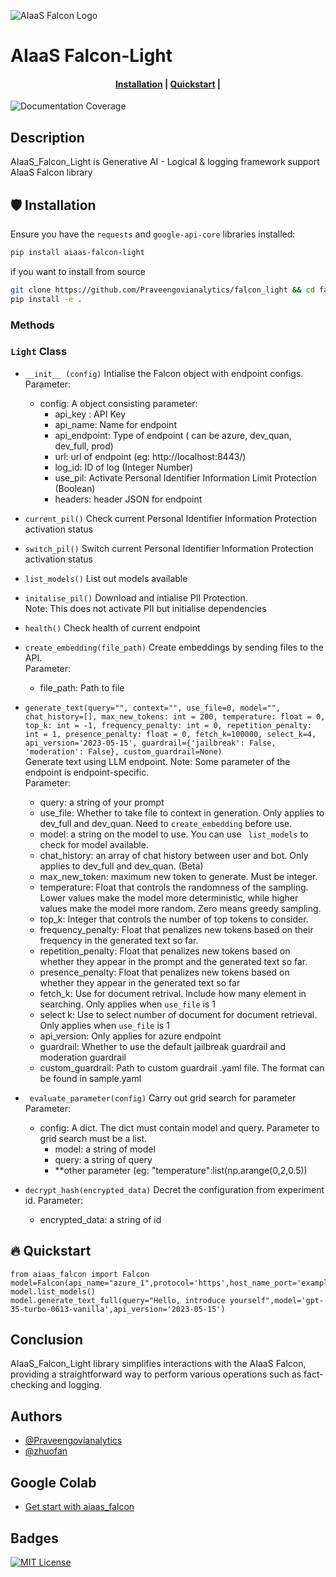 ![AIaaS Falcon Logo](img/AIAAS_FALCON.jpg)

# AIaaS Falcon-Light


<h4 align="center">
    <p>
        <a href="#shield-installation">Installation</a> |
        <a href="#fire-quickstart">Quickstart</a> |
    <p>
</h4>


![Documentation Coverage](interrogate_badge.svg)

## Description

AIaaS_Falcon_Light is Generative AI - Logical & logging framework support AIaaS Falcon library

## :shield: Installation

Ensure you have the `requests` and `google-api-core` libraries installed:

```bash
pip install aiaas-falcon-light
```


if you want to install from source

```bash
git clone https://github.com/Praveengovianalytics/falcon_light && cd falcon_light
pip install -e .
```

### Methods
### `Light`  Class
- `__init__ (config)`
Intialise the Falcon object with endpoint configs. \
Parameter: 
     - config: A object consisting parameter:
        - api_key : API Key
        - api_name: Name for endpoint
        - api_endpoint: Type of endpoint ( can be azure, dev_quan, dev_full, prod)
        - url: url of endpoint (eg: http://localhost:8443/)
        - log_id: ID of log (Integer Number)
        - use_pil: Activate Personal Identifier Information Limit Protection (Boolean)
        - headers: header JSON for endpoint

- `current_pil()`
Check current Personal Identifier Information Protection activation status

- `switch_pil()`
Switch current Personal Identifier Information Protection activation status
- `list_models()`
List out models available
- `initalise_pil()`
Download and intialise PII Protection. \
Note: This does not activate PII but initialise dependencies

- `health()`
Check health of current endpoint

- `create_embedding(file_path)`
Create embeddings by sending files to the API. \
Parameter:
    - file_path: Path to file 

- `generate_text(query="",
            context="",
            use_file=0,
            model="",
            chat_history=[],
            max_new_tokens: int = 200,
            temperature: float = 0,
            top_k: int = -1,
            frequency_penalty: int = 0,
            repetition_penalty: int = 1,
            presence_penalty: float = 0,
            fetch_k=100000,
            select_k=4,
            api_version='2023-05-15',
            guardrail={'jailbreak': False, 'moderation': False},
            custom_guardrail=None)` \
  Generate text using LLM endpoint. Note: Some parameter of the endpoint is endpoint-specific. \
  Parameter: 
  - query: a string of your prompt
  - use_file: Whether to take file to context in generation. Only applies to dev_full and dev_quan. Need to `create_embedding` before use.
  - model: a string on the model to use. You can use ` list_models` to check for model available.
  - chat_history: an array of chat history between user and bot. Only applies to dev_full and dev_quan. (Beta)
  - max_new_token: maximum new token to generate. Must be integer.
  - temperature: Float that controls the randomness of the sampling. Lower
        values make the model more deterministic, while higher values make
        the model more random. Zero means greedy sampling.
  - top_k: Integer that controls the number of top tokens to consider.
  - frequency_penalty: Float that penalizes new tokens based on their
        frequency in the generated text so far.
  - repetition_penalty: Float that penalizes new tokens based on whether
        they appear in the prompt and the generated text so far.
  - presence_penalty: Float that penalizes new tokens based on whether they
        appear in the generated text so far
  - fetch_k: Use for document retrival. Include how many element in searching. Only applies when `use_file` is 1
  - select k: Use to select number of document for document retrieval. Only applies when `use_file` is 1
  - api_version: Only applies for azure endpoint
  - guardrail: Whether to use the default jailbreak guardrail and moderation guardrail
  - custom_guardrail: Path to custom guardrail .yaml file. The format can be found in sample.yaml
  
- ` evaluate_parameter(config)`
Carry out grid search for parameter \
Parameter:
    - config: A dict. The dict must contain model and query. Parameter to grid search must be a list. 
        - model: a string of model
        - query: a string of query
        - **other parameter (eg: "temperature":list(np.arange(0,2,0.5))
- `decrypt_hash(encrypted_data)`
Decret the configuration from experiment id.
Parameter:
    - encrypted_data: a string of id

## :fire: Quickstart

```
from aiaas_falcon import Falcon
model=Falcon(api_name="azure_1",protocol='https',host_name_port='example.com',api_key='API_KEY',api_endpoint='azure')
model.list_models()
model.generate_text_full(query="Hello, introduce yourself",model='gpt-35-turbo-0613-vanilla',api_version='2023-05-15')
```

## Conclusion

AIaaS_Falcon_Light library simplifies interactions with the AIaaS Falcon, providing a straightforward way to perform various operations such as fact-checking and logging.

## Authors

- [@Praveengovianalytics](https://github.com/Praveengovianalytics)
- [@zhuofan](https://github.com/zhuofan-16)

## Google Colab

- [Get start with aiaas_falcon](https://colab.research.google.com/drive/1haZ-1fD4htQuNF2zzyrUSTP90KRls1dC?usp=sharing)

## Badges

[![MIT License](https://img.shields.io/badge/License-MIT-green.svg)](https://choosealicense.com/licenses/mit/)
